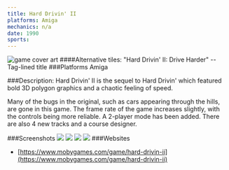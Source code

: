 ```yaml
---
title: Hard Drivin' II
platforms: Amiga
mechanics: n/a
date: 1990  
sports: 
---
```

![game cover art](https://www.mobygames.com/images/covers/s/16538-hard-drivin-ii-dos-front-cover.jpg "Logo")
####Alternative tiles:
"Hard Drivin' II: Drive Harder" -- Tag-lined title
###Platforms
Amiga

###Description: 
Hard Drivin' II is the sequel to Hard Drivin' which featured bold 3D polygon graphics and a chaotic feeling of speed.

Many of the bugs in the original, such as cars appearing through the hills, are gone in this game. The frame rate of the game increases slightly, with the controls being more reliable. A 2-player mode has been added. There are also 4 new tracks and a course designer.


###Screenshots
<a target="_blank" href="https://www.mobygames.com/images/shots/s/22049-hard-drivin-ii-dos-screenshot-loop-ahead-ega.jpg"><img src="https://www.mobygames.com/images/shots/s/22049-hard-drivin-ii-dos-screenshot-loop-ahead-ega.jpg"/></a>
<a target="_blank" href="https://www.mobygames.com/images/shots/s/35189-hard-drivin-ii-amiga-screenshot-track-selection.jpg"><img src="https://www.mobygames.com/images/shots/s/35189-hard-drivin-ii-amiga-screenshot-track-selection.jpg"/></a>
<a target="_blank" href="https://www.mobygames.com/images/shots/s/22054-hard-drivin-ii-dos-screenshot-instant-replay-cga.jpg"><img src="https://www.mobygames.com/images/shots/s/22054-hard-drivin-ii-dos-screenshot-instant-replay-cga.jpg"/></a>
<a target="_blank" href="https://www.mobygames.com/images/shots/s/22048-hard-drivin-ii-dos-screenshot-track-overview-ega.jpg"><img src="https://www.mobygames.com/images/shots/s/22048-hard-drivin-ii-dos-screenshot-track-overview-ega.jpg"/></a>
###Websites
* [https://www.mobygames.com/game/hard-drivin-ii](https://www.mobygames.com/game/hard-drivin-ii)